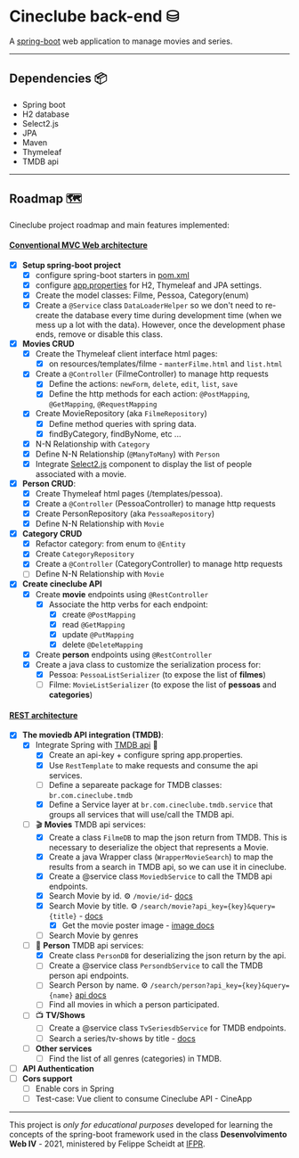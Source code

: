 # Cineclube back-end ⛁

A [spring-boot](https://spring.io/projects/spring-boot) web application to manage movies and series.

---

## Dependencies 📦
- Spring boot
- H2 database
- Select2.js
- JPA
- Maven
- Thymeleaf
- TMDB api

---

## Roadmap 🗺️

Cineclube project roadmap and main features implemented:

#### <u>Conventional MVC Web architecture</u>
- [X] **Setup spring-boot project**
    - [X] configure spring-boot starters in [pom.xml](https://github.com/fscheidt/cineclube/blob/master/pom.xml)
    - [X] configure [app.properties](https://github.com/fscheidt/cineclube/blob/master/src/main/resources/application.properties) for H2, Thymeleaf and JPA settings.
    - [X] Create the model classes: Filme, Pessoa, Category(enum)
    - [X] Create a `@Service` class `DataLoaderHelper` so we don't need to re-create the database every time during development time (when we mess up a lot with the data). However, once the development phase ends, remove or disable this class.
- [X] **Movies CRUD**
    - [X] Create the Thymeleaf client interface html pages:
      - [X] on resources/templates/filme - `manterFilme.html` and `list.html`
    - [X] Create a `@Controller` (FilmeController) to manage http requests
      - [X] Define the actions: `newForm`, `delete`, `edit`, `list`, `save`
      - [X] Define the http methods for each action: `@PostMapping`, `@GetMapping`, `@RequestMapping`
    - [X] Create MovieRepository (aka `FilmeRepository`)
      - [X] Define method queries with spring data.
      - [X] findByCategory, findByNome, etc ...
    - [X] N-N Relationship with `Category`
    - [X] Define N-N Relationship (`@ManyToMany`) with `Person`
    - [X] Integrate [Select2.js](https://select2.org/) component to display the list of people associated with a movie.
- [X] **Person CRUD**:
    - [X] Create Thymeleaf html pages (/templates/pessoa).
    - [X] Create a `@Controller` (PessoaController) to manage http requests
    - [X] Create PersonRepository (aka `PessoaRepository`)
    - [X] Define N-N Relationship with `Movie`
- [X] **Category CRUD**
    - [X] Refactor category: from enum to `@Entity`
    - [X] Create `CategoryRepository`
    - [X] Create a `@Controller` (CategoryController) to manage http requests
    - [ ] Define N-N Relationship with `Movie`
- [X] **Create cineclube API**
    - [X] Create **movie** endpoints using `@RestController`
      - [X] Associate the http verbs for each endpoint:
        - [X] create `@PostMapping`
        - [X] read `@GetMapping`
        - [X] update `@PutMapping`
        - [X] delete `@DeleteMapping`
    - [X] Create **person** endpoints using `@RestController`
    - [X] Create a java class to customize the serialization process for:
      - [X] Pessoa: `PessoaListSerializer` (to expose the list of **filmes**)
      - [ ] Filme: `MovieListSerializer` (to expose the list of **pessoas** and **categories**)

#### <u>REST architecture</u>
- [X] **The moviedb API integration (TMDB)**:
    - [X] Integrate Spring with [TMDB api](https://www.themoviedb.org/documentation/api) 👀
      - [X] Create an api-key + configure spring app.properties.
      - [X] Use `RestTemplate` to make requests and consume the api services.
      - [ ] Define a separeate package for TMDB classes: `br.com.cineclube.tmdb`
      - [X] Define a Service layer at `br.com.cineclube.tmdb.service` that groups all services that will use/call the TMDB api.
    - [ ] 🎬 **Movies** TMDB api services:
      - [X] Create a class `FilmeDB` to map the json return from TMDB. This is necessary to deserialize the object that represents a Movie.
      - [X] Create a java Wrapper class (`WrapperMovieSearch`) to map the results from a search in TMDB api, so we can use it in cineclube.
      - [X] Create a @service class `MoviedbService` to call the TMDB api endpoints.
      - [X] Search Movie by id. ⚙ `/movie/id`- [docs](https://developers.themoviedb.org/3/movies/get-movie-details)
      - [X] Search Movie by title. ⚙ `/search/movie?api_key={key}&query={title}` - [docs](https://developers.themoviedb.org/3/search/search-movies)
        - [X] Get the movie poster image - [image docs](https://developers.themoviedb.org/3/getting-started/images)
      - [ ] Search Movie by genres
    - [ ] 🧑 **Person** TMDB api services:
      - [X] Create class `PersonDB` for deserializing the json return by the api.
      - [ ] Create a @service class `PersondbService` to call the TMDB person api endpoints.
      - [ ] Search Person by name. ⚙ `/search/person?api_key={key}&query={name}` [api docs](https://developers.themoviedb.org/3/search/search-people)
      - [ ] Find all movies in which a person participated.
    - [ ] 📺 **TV/Shows**
      - [ ] Create a @service class `TvSeriesdbService` for TMDB endpoints.
      - [ ] Search a series/tv-shows by title - [docs](https://developers.themoviedb.org/3/search/search-tv-shows)
    - [ ] **Other services**
      - [ ] Find the list of all genres (categories) in TMDB.
- [ ] **API Authentication**
- [ ] **Cors support**
    - [ ] Enable cors in Spring
    - [ ] Test-case: Vue client to consume Cineclube API - CineApp

---

This project is *only for educational purposes* developed for learning the concepts of the spring-boot framework used in the class **Desenvolvimento Web IV** - 2021, ministered by Felippe Scheidt at [IFPR](https://foz.ifpr.edu.br/).
